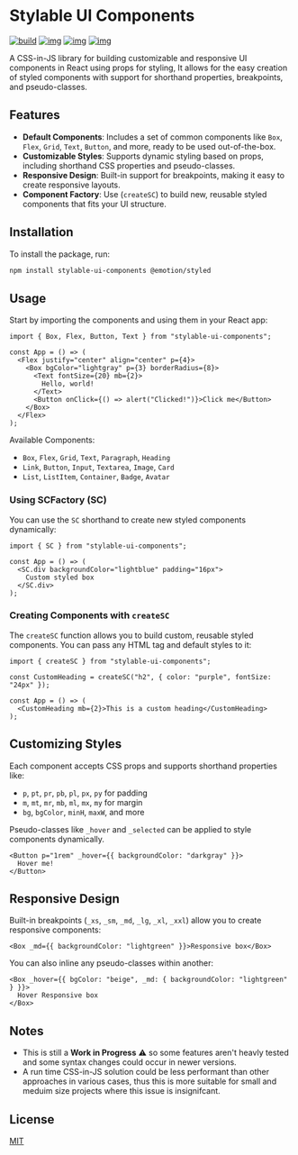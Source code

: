 # Stylable UI Components

[![build](https://github.com/justgo97/stylable-ui-components/actions/workflows/release_package.yml/badge.svg)](https://github.com/justgo97/stylable-ui-components/actions) [![img](https://img.shields.io/npm/v/stylable-ui-components.svg)](https://www.npmjs.com/package/stylable-ui-components) [![img](https://img.shields.io/npm/dt/stylable-ui-components.svg)](https://www.npmjs.com/package/stylable-ui-components) [![img](https://img.shields.io/npm/l/stylable-ui-components.svg)](https://github.com/justgo97/stylable-ui-components/blob/main/LICENSE)

A CSS-in-JS library for building customizable and responsive UI components in React using props for styling, It allows for the easy creation of styled components with support for shorthand properties, breakpoints, and pseudo-classes.

## Features

- **Default Components**: Includes a set of common components like `Box`, `Flex`, `Grid`, `Text`, `Button`, and more, ready to be used out-of-the-box.
- **Customizable Styles**: Supports dynamic styling based on props, including shorthand CSS properties and pseudo-classes.
- **Responsive Design**: Built-in support for breakpoints, making it easy to create responsive layouts.
- **Component Factory**: Use (`createSC`) to build new, reusable styled components that fits your UI structure.

## Installation

To install the package, run:

```bash
npm install stylable-ui-components @emotion/styled
```

## Usage

Start by importing the components and using them in your React app:

```tsx
import { Box, Flex, Button, Text } from "stylable-ui-components";

const App = () => (
  <Flex justify="center" align="center" p={4}>
    <Box bgColor="lightgray" p={3} borderRadius={8}>
      <Text fontSize={20} mb={2}>
        Hello, world!
      </Text>
      <Button onClick={() => alert("Clicked!")}>Click me</Button>
    </Box>
  </Flex>
);
```

Available Components:

- `Box`, `Flex`, `Grid`, `Text`, `Paragraph`, `Heading`
- `Link`, `Button`, `Input`, `Textarea`, `Image`, `Card`
- `List`, `ListItem`, `Container`, `Badge`, `Avatar`

### Using SCFactory (SC)

You can use the `SC` shorthand to create new styled components dynamically:

```tsx
import { SC } from "stylable-ui-components";

const App = () => (
  <SC.div backgroundColor="lightblue" padding="16px">
    Custom styled box
  </SC.div>
);
```

### Creating Components with `createSC`

The `createSC` function allows you to build custom, reusable styled components. You can pass any HTML tag and default styles to it:

```tsx
import { createSC } from "stylable-ui-components";

const CustomHeading = createSC("h2", { color: "purple", fontSize: "24px" });

const App = () => (
  <CustomHeading mb={2}>This is a custom heading</CustomHeading>
);
```

## Customizing Styles

Each component accepts CSS props and supports shorthand properties like:

- `p`, `pt`, `pr`, `pb`, `pl`, `px`, `py` for padding
- `m`, `mt`, `mr`, `mb`, `ml`, `mx`, `my` for margin
- `bg`, `bgColor`, `minH`, `maxW`, and more

Pseudo-classes like `_hover` and `_selected` can be applied to style components dynamically.

```tsx
<Button p="1rem" _hover={{ backgroundColor: "darkgray" }}>
  Hover me!
</Button>
```

## Responsive Design

Built-in breakpoints (`_xs`, `_sm`, `_md`, `_lg`, `_xl`, `_xxl`) allow you to create responsive components:

```tsx
<Box _md={{ backgroundColor: "lightgreen" }}>Responsive box</Box>
```

You can also inline any pseudo-classes within another:

```tsx
<Box _hover={{ bgColor: "beige", _md: { backgroundColor: "lightgreen" } }}>
  Hover Responsive box
</Box>
```

## Notes

- This is still a **Work in Progress** ⚠️ so some features aren't heavly tested and some syntax changes could occur in newer versions.
- A run time CSS-in-JS solution could be less performant than other approaches in various cases, thus this is more suitable for small and meduim size projects where this issue is insignifcant.

## License

[MIT](LICENSE)
